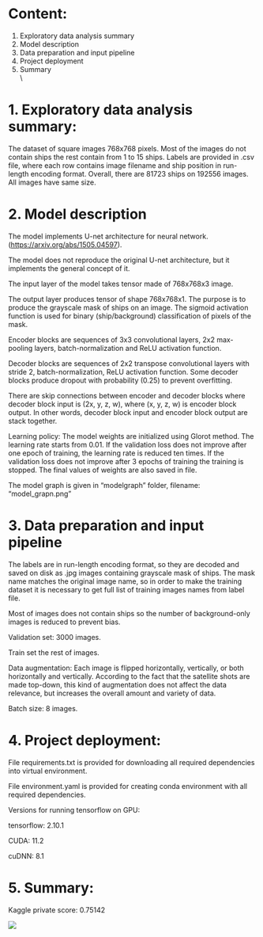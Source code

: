 ﻿# Content:

1. Exploratory data analysis summary
2. Model description
3. Data preparation and input pipeline
4. Project deployment
5. Summary
 \
 \
# 1. Exploratory data analysis summary:

The dataset of square images 768x768 pixels. Most of the images do not contain ships the rest contain from 1 to 15 ships. Labels are provided in .csv file, where each row contains image filename and ship position in run-length encoding format. Overall, there are 81723 ships on 192556 images. All images have same size. 

# 2. Model description

The model implements U-net architecture for neural network. (<https://arxiv.org/abs/1505.04597>).

The model does not reproduce the original U-net architecture, but it implements the general concept of it.

The input layer of the model takes tensor made of 768x768x3 image.

The output layer produces tensor of shape 768x768x1. The purpose is to produce the grayscale mask of ships on an image. The sigmoid activation function is used for binary (ship/background) classification of pixels of the mask.

Encoder blocks are sequences of 3x3 convolutional layers, 2x2 max-pooling layers, batch-normalization and ReLU activation function.

Decoder blocks are sequences of 2x2 transpose convolutional layers with stride 2, batch-normalization, ReLU activation function. Some decoder blocks produce dropout with probability (0.25) to prevent overfitting.

There are skip connections between encoder and decoder blocks where decoder block input is (2x, y, z, w), where (x, y, z, w) is encoder block output. In other words, decoder block input and encoder block output are stack together.

Learning policy: The model weights are initialized using Glorot method. The learning rate starts from 0.01. If the validation loss does not improve after one epoch of training, the learning rate is reduced ten times. If the validation loss does not improve after 3 epochs of training the training is stopped. The final values of weights are also saved in file.

The model graph is given in “modelgraph” folder, filename: “model\_grapn.png”

# 3. Data preparation and input pipeline

The labels are in run-length encoding format, so they are decoded and saved on disk as .jpg images containing grayscale mask of ships. The mask name matches the original image name, so in order to make the training dataset it is necessary to get full list of training images names from label file.

Most of images does not contain ships so the number of background-only images is reduced to prevent bias.

Validation set: 3000 images.

Train set the rest of images.

Data augmentation: Each image is flipped horizontally, vertically, or both horizontally and vertically. According to the fact that the satellite shots are made top-down, this kind of augmentation does not affect the data relevance, but increases the overall amount and variety of data.

Batch size: 8 images.

# 4. Project deployment:

File requirements.txt is provided for downloading all required dependencies into virtual environment.

File environment.yaml is provided for creating conda environment with all required dependencies.

Versions for running tensorflow on GPU:

tensorflow: 2.10.1

CUDA: 11.2

cuDNN: 8.1

# 5. Summary:

Kaggle private score: 0.75142

![](Aspose.Words.ca97ab67-cb41-41cb-b590-cd045f289e76.001.png)
